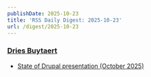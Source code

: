```yaml
---
publishDate: 2025-10-23
title: 'RSS Daily Digest: 2025-10-23'
url: /digest/2025-10-23
---
```


### [Dries Buytaert](https://dri.es/)

  * [State of Drupal presentation (October 2025)](https://dri.es/state-of-drupal-presentation-october-2025)
  
